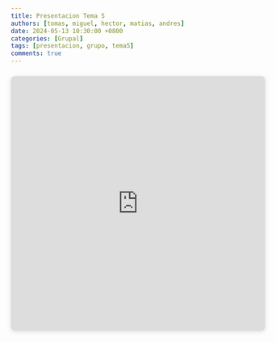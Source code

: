 ```yaml
---
title: Presentacion Tema 5
authors: [tomas, miguel, hector, matias, andres]
date: 2024-05-13 10:30:00 +0800
categories: [Grupal]
tags: [presentacion, grupo, tema5]
comments: true
---
```


<div style="position: relative; width: 100%; height: 0; padding-top: 100.0000%;
 padding-bottom: 0; box-shadow: 0 2px 8px 0 rgba(63,69,81,0.16); margin-top: 1.6em; margin-bottom: 0.9em; overflow: hidden;
 border-radius: 8px; will-change: transform;">
  <iframe loading="lazy" style="position: absolute; width: 100%; height: 100%; top: 0; left: 0; border: none; padding: 0;margin: 0;"
    src="https:&#x2F;&#x2F;www.canva.com&#x2F;design&#x2F;DAGDyIETPH0&#x2F;PMlisVPYtQ9A1lz-omIGMg&#x2F;view?embed" allowfullscreen="allowfullscreen" allow="fullscreen">
  </iframe>
</div>
<a href="https:&#x2F;&#x2F;www.canva.com&#x2F;design&#x2F;DAGDyIETPH0&#x2F;PMlisVPYtQ9A1lz-omIGMg&#x2F;view?utm_content=DAGDyIETPH0&amp;utm_campaign=designshare&amp;utm_medium=embeds&amp;utm_source=link" target="_blank" rel="noopener">
